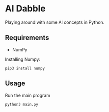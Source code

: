 # AI Dabble

Playing around with some AI concepts in Python.

## Requirements

- NumPy

Installing Numpy:

`pip3 install numpy`

## Usage

Run the main program

`python3 main.py`